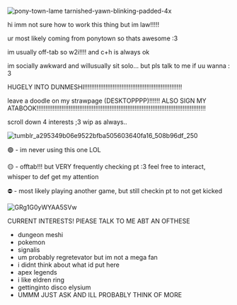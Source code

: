 
![pony-town-lame tarnished-yawn-blinking-padded-4x](https://github.com/f4lin/f4lin/assets/174661320/50e33209-584e-42d6-b364-f4053746fd32)

hi imm not sure how to work this thing but im law!!!!!

ur most likely coming from ponytown so thats awesome :3

im usually off-tab so w2i!!!! and c+h is always ok 

im socially awkward and willusually sit solo... but pls talk to me if uu wanna : 3

HUGELY INTO DUNMESHI!!!!!!!!!!!!!!!!!!!!!!!!!!!!!!!!!!!!!!!!!!!!!!!!!!!!!!! 

leave a doodle on my strawpage (DESKTOPPPP)!!!!!! ALSO SIGN MY ATABOOK!!!!!!!!!!!!!!!!!!!!!!!!!!!!!!!!!!!!!!!!!!!!!!!!!!!!!!!!!!!!!!!!!!!!!!!!!!!!!!!!!!!!!!!!!!!!!!!

scroll down 4 interests ;3 wip as always..


![tumblr_a295349b06e9522bfba505603640fa16_508b96df_250](https://github.com/f4lin/f4lin/assets/174661320/a75e69a8-58cb-4dec-a8da-2c6b4fcd3d9d)

🟢 - im never using this one LOL

🟡 - offtab!!! but VERY frequently checking pt :3 feel free to interact, whisper to def get my attention

⛔ - most likely playing another game, but still checkin pt to not get kicked

![GRg1G0yWYAA5SVw](https://github.com/la-4w/la-4w/assets/174661320/76961833-24ec-491a-abc5-febc5edb2aac)


CURRENT INTERESTS! PlEASE TALK TO ME ABT AN OFTHESE

- dungeon meshi
- pokemon
- signalis
- um probably regretevator but im not a mega fan
- i didnt think about what id put here
- apex legends
- i like eldren ring
- gettinginto disco elysium
- UMMM JUST ASK AND ILL PROBABLY THINK OF MORE


<!---
f4lin/f4lin is a ✨ special ✨ repository because its `README.md` (this file) appears on your GitHub profile.
You can click the Preview link to take a look at your changes.
--->
